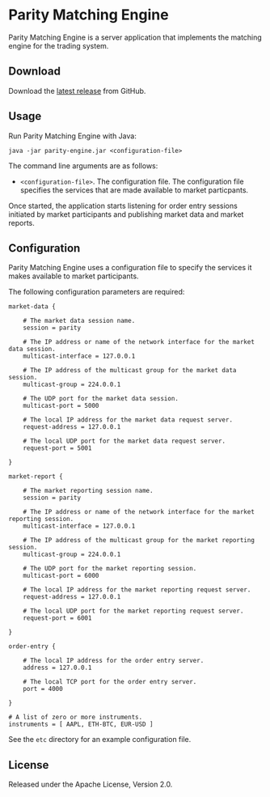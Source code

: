 # Parity Matching Engine

Parity Matching Engine is a server application that implements the matching
engine for the trading system.

## Download

Download the [latest release][] from GitHub.

  [latest release]: https://github.com/paritytrading/parity/releases/latest

## Usage

Run Parity Matching Engine with Java:

```
java -jar parity-engine.jar <configuration-file>
```

The command line arguments are as follows:

- `<configuration-file>`. The configuration file. The configuration file
  specifies the services that are made available to market particpants.

Once started, the application starts listening for order entry sessions
initiated by market participants and publishing market data and market
reports.

## Configuration

Parity Matching Engine uses a configuration file to specify the services it
makes available to market participants.

The following configuration parameters are required:

```
market-data {

    # The market data session name.
    session = parity

    # The IP address or name of the network interface for the market data session.
    multicast-interface = 127.0.0.1

    # The IP address of the multicast group for the market data session.
    multicast-group = 224.0.0.1

    # The UDP port for the market data session.
    multicast-port = 5000

    # The local IP address for the market data request server.
    request-address = 127.0.0.1

    # The local UDP port for the market data request server.
    request-port = 5001

}

market-report {

    # The market reporting session name.
    session = parity

    # The IP address or name of the network interface for the market reporting session.
    multicast-interface = 127.0.0.1

    # The IP address of the multicast group for the market reporting session.
    multicast-group = 224.0.0.1

    # The UDP port for the market reporting session.
    multicast-port = 6000

    # The local IP address for the market reporting request server.
    request-address = 127.0.0.1

    # The local UDP port for the market reporting request server.
    request-port = 6001

}

order-entry {

    # The local IP address for the order entry server.
    address = 127.0.0.1

    # The local TCP port for the order entry server.
    port = 4000

}

# A list of zero or more instruments.
instruments = [ AAPL, ETH-BTC, EUR-USD ]
```

See the `etc` directory for an example configuration file.

## License

Released under the Apache License, Version 2.0.
